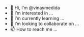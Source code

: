 - 👋 Hi, I’m @vinaymedida
- 👀 I’m interested in ...
- 🌱 I’m currently learning ...
- 💞️ I’m looking to collaborate on ...
- 📫 How to reach me ...

<!---
vinaymedida/vinaymedida is a ✨ special ✨ repository because its `README.md` (this file) appears on your GitHub profile.
You can click the Preview link to take a look at your changes.
--->
